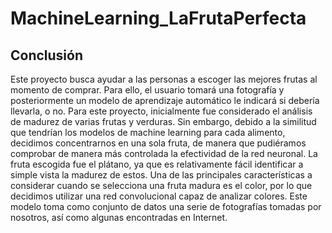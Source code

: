 # MachineLearning_LaFrutaPerfecta
## Conclusión
Este proyecto busca ayudar a las personas a escoger las mejores frutas al momento de comprar.
Para ello, el usuario tomará una fotografía y posteriormente un modelo de aprendizaje automático le indicará si debería llevarla, o no.
Para este proyecto, inicialmente fue considerado el análisis de madurez de varias frutas y verduras.
Sin embargo, debido a la similitud que tendrían los modelos de machine learning para cada alimento, decidimos concentrarnos en una sola fruta,
de manera que pudiéramos comprobar de manera más controlada la efectividad de la red neuronal. La fruta escogida fue el plátano, ya que
es relativamente fácil identificar a simple vista la madurez de estos. Una de las principales características a considerar cuando se selecciona
una fruta madura es el color, por lo que decidimos utilizar una red convolucional capaz de analizar colores.
Este modelo toma como conjunto de datos una serie de fotografías tomadas por nosotros, así como algunas encontradas en Internet.
